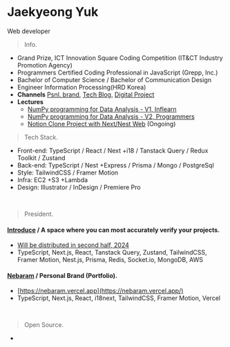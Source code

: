 # Jaekyeong Yuk
Web developer

> Info.
- Grand Prize, ICT Innovation Square Coding Competition (IT&CT Industry Promotion Agency)
- Programmers Certified Coding Professional in JavaScript (Grepp, Inc.)
- Bachelor of Computer Science / Bachelor of Communication Design
- Engineer Information Processing(HRD Korea)
- **Channels** [Psnl. brand](https://nebaram.vercel.app), [Tech Blog](https://yjg-lab.tistory.com), [Digital Project](https://www.behance.net/yukjaegyong)
- **Lectures**
  - [NumPy programming for Data Analysis - V1, Inflearn](https://inf.run/xadJ)
  - [NumPy programming for Data Analysis - V2, Programmers](https://school.programmers.co.kr/learn/courses/16290/16290-%EB%8D%B0%EC%9D%B4%ED%84%B0-%EA%B3%BC%ED%95%99%EC%9D%84-%EC%9C%84%ED%95%9C-%ED%8C%8C%EC%9D%B4%EC%8D%AC-numpy)
  - [Notion Clone Project with Next/Nest Web](https://) (Ongoing)


> Tech Stack.

- Front-end: TypeScript / React / Next +i18 / Tanstack Query / Redux Toolkit / Zustand
- Back-end: TypeScript / Nest +Express / Prisma / Mongo / PostgreSql
- Style: TailwindCSS / Framer Motion
- Infra: EC2 +S3 +Lambda
- Design: Illustrator / InDesign / Premiere Pro

<br />


> President.

#### [Introduce](https://github.com/yjglab/) / A space where you can most accurately verify your projects.

- [Will be distributed in second half, 2024](#)
- TypeScript, Next.js, React, Tanstack Query, Zustand, TailwindCSS, Framer Motion, Nest.js, Prisma, Redis, Socket.io, MongoDB, AWS

#### [Nebaram](https://github.com/yjglab/nebaram) / Personal Brand (Portfolio).

- [https://nebaram.vercel.app](https://nebaram.vercel.app/)
- TypeScript, Next.js, React, i18next, TailwindCSS, Framer Motion, Vercel

<br />

> Open Source.

- 

